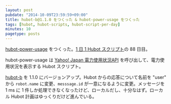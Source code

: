 ```yaml
---
layout: post
pubdate: "2014-10-09T23:59:59+09:00"
title: hubot-b@1.1.0 をつくった & hubot-power-usage をつくった
tags: [hubot, hubot-scripts, hubot-script-per-day]
minutes: 10
pagetype: posts
---
```

[hubot-power-usage][gh:bouzuya/hubot-power-usage] をつくった。[1 日 1 Hubot スクリプト][hubot-script-per-day]の 88 日目。

hubot-power-usage は [Yahoo! Japan 電力使用状況API][yahoo-power-usage] を呼び出して、電力使用状況を表示する Hubot スクリプト。

[hubot-b][gh:bouzuya/hubot-b] を 1.1.0 にバージョンアップ。Hubot からの応答について名前を "user" から `robot.name` に変更、`messsage.id` が一意になるように変更。メッセージを 1 ms に 1 件しか処理できなくなったけど、ローカルだし、十分なはず。ローカル Hubot 計画はゆっくりだけど進んでいる。

[gh:bouzuya/hubot-power-usage]: https://github.com/bouzuya/hubot-power-usage
[gh:bouzuya/hubot-b]: https://github.com/bouzuya/hubot-b
[hubot-script-per-day]: http://blog.bouzuya.net/posts?tags=hubot-script-per-day
[yahoo-power-usage]: http://developer.yahoo.co.jp/webapi/shinsai/setsuden/v1/latestpowerusage.html
